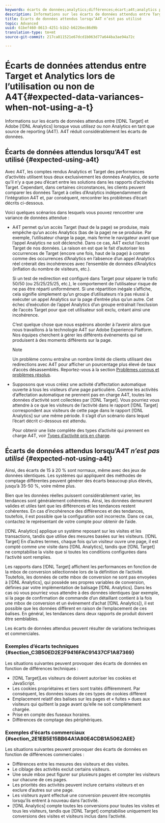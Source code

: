 ```yaml
---
keywords: écarts de données;analytics;différences;écart;a4t;analytics pour target;analytics en tant que source de reporting;incohérences;incohérence
description: Informations sur les écarts de données attendus entre Target et Adobe Analytics lorsque vous n’utilisez pas Analytics en tant que source des rapports (A4T), ce qui élimine complètement la variance de données.
title: Écarts de données attendus lorsqu’A4T n’est pas utilisé
topic: Advanced
uuid: 61bef460-8613-4251-b1b2-b6226ec86d9b
translation-type: tm+mt
source-git-commit: 217ca811521e67dcd1b063d77a644ba3ae94a72c

---
```



# Écarts de données attendus entre Target et Analytics lors de l’utilisation ou non de A4T{#expected-data-variances-when-not-using-a-t}

Informations sur les écarts de données attendus entre [!DNL Target] et Adobe [!DNL Analytics] lorsque vous *utilisez* ou *non* Analytics en tant que source de reporting (A4T). A4T réduit considérablement les écarts de données.

## Écarts de données attendus lorsqu’A4T est utilisé {#expected-using-a4t}

Avec A4T, les comptes rendus Analytics et Target des performances d’activités utilisent tous deux exclusivement les données Analytics, de sorte qu’il n’y a que peu d’écart entre les solutions dans les rapports d’activités Target. Cependant, dans certaines circonstances, les clients peuvent comparer les données Target à celles d’Analytics indépendamment de l’intégration A4T et, par conséquent, rencontrer les problèmes d’écart décrits ci-dessous.

Voici quelques scénarios dans lesquels vous pouvez rencontrer une variance de données attendue :

* A4T permet qu’un accès Target (haut de la page) se produise, mais empêche qu’un accès Analytics (bas de la page) ne se produise. Par exemple, l’utilisateur charge la page, mais ferme le navigateur avant que l’appel Analytics ne soit déclenché. Dans ce cas, A4T exclut l’accès Target de nos données. La raison en est que le fait d’autoriser les occurrences de Target (encore une fois, haut de la page) à compter comme des occurrences d’Analytics en l’absence d’un appel Analytics réel créerait des incohérences avec l’ensemble de données d’Analytics (inflation du nombre de visiteurs, etc.).

   Si un test de redirection est configuré dans Target pour séparer le trafic 50/50 (ou 25/25/25/25, etc.), le comportement de l’utilisateur risque de ne pas être réparti uniformément. Si une répartition inégale s’affiche, cela signifie simplement qu’un groupe d’utilisateurs n’a pas réussi à exécuter un appel Analytics sur la page d’entrée plus qu’un autre. Cet échec d’exécution de l’appel Analytics d’un groupe entraînait l’exclusion de l’accès Target pour que cet utilisateur soit exclu, créant ainsi une incohérence.

   C’est quelque chose que nous espérons aborder à l’avenir alors que nous travaillons à la technologie A4T sur Adobe Experience Platform. Nos équipes cherchent à gérer les différents événements qui se produisent à des moments différents sur la page.

   >[!NOTE]
   >
   >Un problème connu entraîne un nombre limité de clients utilisant des redirections avec A4T pour afficher un pourcentage plus élevé de taux d’accès désassemblés. Reportez-vous à la section [Problèmes connus et problèmes résolus](/help/r-release-notes/known-issues-resolved-issues.md#redirect).

* Supposons que vous créiez une activité d’affectation automatique ouverte à tous les visiteurs d’une page particulière. Comme les activités d’affectation automatique ne prennent pas en charge A4T, toutes les données d’activité sont collectées par [!DNL Target]. Vous pourriez vous attendre à ce que les visiteurs de l’activité dans le rapport [!DNL Target] correspondent aux visiteurs de cette page dans le rapport [!DNL Analytics] sur une même période. Il s’agit d’un scénario dans lequel l’écart décrit ci-dessous est attendu.

   Pour obtenir une liste complète des types d’activité qui prennent en charge A4T, voir [Types d’activité pris en charge](../../c-integrating-target-with-mac/a4t/a4t.md#section_F487896214BF4803AF78C552EF1669AA).

## Écarts de données attendus lorsqu’A4T *n’est pas utilisé* {#expected-not-using-a4t}

Ainsi, des écarts de 15 à 20 % sont normaux, même avec des jeux de données identiques. Les systèmes qui appliquent des méthodes de comptage différentes peuvent générer des écarts beaucoup plus élevés, jusqu’à 35-50 %, voire même plus.

Bien que les données réelles puissent considérablement varier, les tendances sont généralement cohérentes. Ainsi, les données demeurent valides et utiles tant que les différences et les tendances restent cohérentes. En cas d’incohérence des différences et des tendances, toutefois, il est possible que la configuration soit incorrecte. Dans ce cas, contactez le représentant de votre compte pour obtenir de l’aide.

[!DNL Analytics] applique un système reposant sur les visites et les transactions, tandis que utilise des mesures basées sur les visiteurs. [!DNL Target] En d’autres termes, chaque fois qu’un visiteur ouvre une page, il est compté comme une visite dans [!DNL Analytics], tandis que [!DNL Target] ne comptabilise la visite que si toutes les conditions configurées dans l’activité sont remplies.

Les rapports dans [!DNL Target] affichent les performances en fonction de la mbox de conversion sélectionnée lors de la définition de l’activité. Toutefois, les données de cette mbox de conversion ne sont pas envoyées à [!DNL Analytics], qui possède ses propres variables de conversion, définies par votre implémentation de balisage [!DNL Analytics]. Dans les cas où vous pourriez vous attendre à des données identiques (par exemple, si la page de confirmation de commande d’un détaillant contient à la fois une mbox de conversion et un événement d’achat [!DNL Analytics]), il est possible que les données diffèrent en raison de l’emplacement de ces balises. En général, les tendances dans deux rapports de produit doivent être semblables.

Les écarts de données attendus peuvent résulter de variations techniques et commerciales.

### Exemples d’écarts techniques {#section_C3B50ED2E2F9416FAC91437CF1A87369}

Les situations suivantes peuvent provoquer des écarts de données en fonction de différences techniques :

* [!DNL Target]Les visiteurs de doivent autoriser les cookies et JavaScript.
* Les cookies propriétaires et tiers sont traités différemment. Par conséquent, les données issues de ces types de cookies diffèrent
* Emplacement relatif des balises sur les pages et « fuites » dues aux visiteurs qui quittent la page avant qu’elle ne soit complètement chargée.
* Prise en compte des fuseaux horaires.
* Différences de comptage des périphériques.

### Exemples d’écarts commerciaux {#section_2E1EB5E15BB64A1A80E4CDB1A5062AEE}

Les situations suivantes peuvent provoquer des écarts de données en fonction de différences commerciales :

* Différences entre les mesures des visiteurs et des visites.
* Le ciblage des activités exclut certains visiteurs.
* Une seule mbox peut figurer sur plusieurs pages et compter les visiteurs sur chacune de ces pages.
* Les priorités des activités peuvent inclure certains visiteurs et en exclure d’autres sur une page.
* Les visiteurs ayant effectué une conversion peuvent être recomptés lorsqu’ils entrent à nouveau dans l’activité.
* [!DNL Analytics] compte toutes les conversions pour toutes les visites et tous les visiteurs, tandis que [!DNL Target] comptabilise uniquement les conversions des visites et visiteurs inclus dans l’activité.